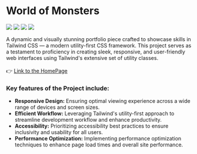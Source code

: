 <h1>World of Monsters</h1>

<span><img src="https://img.shields.io/badge/TAILWINDCSS-blue?style=for-the-badge&logo=tailwindcss" float='left'></span>
<span><img src="https://img.shields.io/badge/CSS3-1572B6?style=for-the-badge&logo=css3&logoColor=white"></span>
<span><img src="https://img.shields.io/badge/HTML5-E34F26?style=for-the-badge&logo=html5&logoColor=white"></span>
<span><img src="https://img.shields.io/badge/JavaScript-323330?style=for-the-badge&logo=javascript&logoColor=F7DF1E"></span>

A dynamic and visually stunning portfolio piece crafted to showcase skills in Tailwind CSS — a modern utility-first CSS framework. This project serves as a testament to proficiency in creating sleek, responsive, and user-friendly web interfaces using Tailwind's extensive set of utility classes.
<br><br>
:point_right: <a href="https://zeeshisthebest.github.io/mosnter/build/index.html">Link to the HomePage</a>

<h3>Key features of the Project include:</h3>

- <strong>Responsive Design:</strong> Ensuring optimal viewing experience across a wide range of devices and screen sizes. <br>
- <strong>Efficient Workflow:</strong> Leveraging Tailwind's utility-first approach to streamline development workflow and enhance productivity. <br>
- <strong>Accessibility:</strong> Prioritizing accessibility best practices to ensure inclusivity and usability for all users. <br>
- <strong>Performance Optimization:</strong> Implementing performance optimization techniques to enhance page load times and overall site performance. <br>


